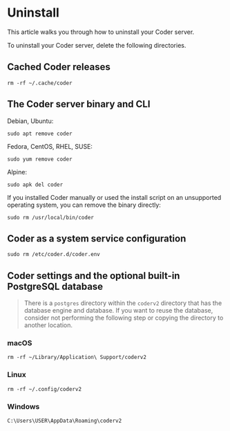 # Uninstall

This article walks you through how to uninstall your Coder server.

To uninstall your Coder server, delete the following directories.

## Cached Coder releases

```console
rm -rf ~/.cache/coder
```

## The Coder server binary and CLI

Debian, Ubuntu:

```console
sudo apt remove coder
```

Fedora, CentOS, RHEL, SUSE:

```console
sudo yum remove coder
```

Alpine:

```console
sudo apk del coder
```

If you installed Coder manually or used the install script on an unsupported
operating system, you can remove the binary directly:

```console
sudo rm /usr/local/bin/coder
```

## Coder as a system service configuration

```console
sudo rm /etc/coder.d/coder.env
```

## Coder settings and the optional built-in PostgreSQL database

> There is a `postgres` directory within the `coderv2` directory that has the
> database engine and database. If you want to reuse the database, consider not
> performing the following step or copying the directory to another location.

### macOS

```console
rm -rf ~/Library/Application\ Support/coderv2
```

### Linux

```console
rm -rf ~/.config/coderv2
```

### Windows

```console
C:\Users\USER\AppData\Roaming\coderv2
```
